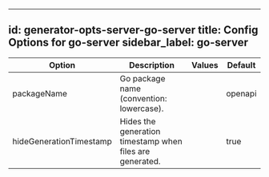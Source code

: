 
---
id: generator-opts-server-go-server
title: Config Options for go-server
sidebar_label: go-server
---

| Option | Description | Values | Default |
| ------ | ----------- | ------ | ------- |
|packageName|Go package name (convention: lowercase).| |openapi|
|hideGenerationTimestamp|Hides the generation timestamp when files are generated.| |true|
